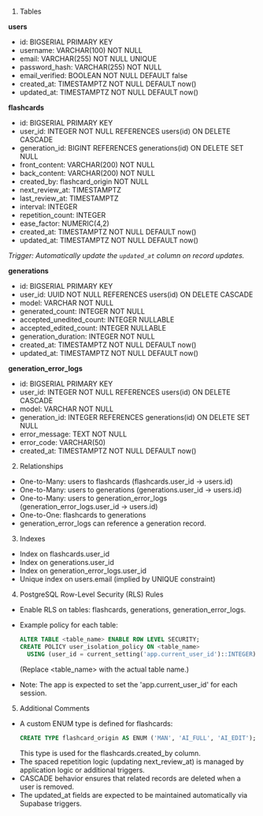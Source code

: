 1. Tables

**users**
- id: BIGSERIAL PRIMARY KEY
- username: VARCHAR(100) NOT NULL
- email: VARCHAR(255) NOT NULL UNIQUE
- password_hash: VARCHAR(255) NOT NULL
- email_verified: BOOLEAN NOT NULL DEFAULT false
- created_at: TIMESTAMPTZ NOT NULL DEFAULT now()
- updated_at: TIMESTAMPTZ NOT NULL DEFAULT now()

**flashcards**
- id: BIGSERIAL PRIMARY KEY
- user_id: INTEGER NOT NULL REFERENCES users(id) ON DELETE CASCADE
- generation_id: BIGINT REFERENCES generations(id) ON DELETE SET NULL
- front_content: VARCHAR(200) NOT NULL
- back_content: VARCHAR(200) NOT NULL
- created_by: flashcard_origin NOT NULL
- next_review_at: TIMESTAMPTZ
- last_review_at: TIMESTAMPTZ
- interval: INTEGER
- repetition_count: INTEGER
- ease_factor: NUMERIC(4,2)
- created_at: TIMESTAMPTZ NOT NULL DEFAULT now()
- updated_at: TIMESTAMPTZ NOT NULL DEFAULT now()

*Trigger: Automatically update the `updated_at` column on record updates.*

**generations**
- id: BIGSERIAL PRIMARY KEY
- user_id: UUID NOT NULL REFERENCES users(id) ON DELETE CASCADE
- model: VARCHAR NOT NULL
- generated_count: INTEGER NOT NULL
- accepted_unedited_count: INTEGER NULLABLE
- accepted_edited_count: INTEGER NULLABLE
- generation_duration: INTEGER NOT NULL
- created_at: TIMESTAMPTZ NOT NULL DEFAULT now()
- updated_at: TIMESTAMPTZ NOT NULL DEFAULT now()

**generation_error_logs**
- id: BIGSERIAL PRIMARY KEY
- user_id: INTEGER NOT NULL REFERENCES users(id) ON DELETE CASCADE
- model: VARCHAR NOT NULL
- generation_id: INTEGER REFERENCES generations(id) ON DELETE SET NULL
- error_message: TEXT NOT NULL
- error_code: VARCHAR(50)
- created_at: TIMESTAMPTZ NOT NULL DEFAULT now()

2. Relationships

- One-to-Many: users to flashcards (flashcards.user_id → users.id)
- One-to-Many: users to generations (generations.user_id → users.id)
- One-to-Many: users to generation_error_logs (generation_error_logs.user_id → users.id)
- One-to-One: flashcards to generations
- generation_error_logs can reference a generation record.

3. Indexes

- Index on flashcards.user_id
- Index on generations.user_id
- Index on generation_error_logs.user_id
- Unique index on users.email (implied by UNIQUE constraint)

4. PostgreSQL Row-Level Security (RLS) Rules

- Enable RLS on tables: flashcards, generations, generation_error_logs.
- Example policy for each table:
  ```sql
  ALTER TABLE <table_name> ENABLE ROW LEVEL SECURITY;
  CREATE POLICY user_isolation_policy ON <table_name>
    USING (user_id = current_setting('app.current_user_id')::INTEGER);
  ```
  (Replace <table_name> with the actual table name.)

- Note: The app is expected to set the 'app.current_user_id' for each session.

5. Additional Comments

- A custom ENUM type is defined for flashcards:
  ```sql
  CREATE TYPE flashcard_origin AS ENUM ('MAN', 'AI_FULL', 'AI_EDIT');
  ```
  This type is used for the flashcards.created_by column.
- The spaced repetition logic (updating next_review_at) is managed by application logic or additional triggers.
- CASCADE behavior ensures that related records are deleted when a user is removed.
- The updated_at fields are expected to be maintained automatically via Supabase triggers. 
